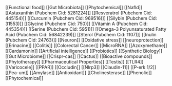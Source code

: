 [[Functional food]]
[[Gut Microbiota]]
[[Phytochemical]]
[[Nafld]]
[[Astaxanthin (Pubchem Cid: 5281224)]]
[[Resveratrol (Pubchem Cid: 445154)]]
[[Curcumin (Pubchem Cid: 969516)]]
[[Silybin (Pubchem Cid: 31553)]]
[[Glycine (Pubchem Cid: 750)]]
[[Vitamin A (Pubchem Cid: 445354)]]
[[Serine (Pubchem Cid: 5951)]]
[[Omega-3 Polyunsaturated Fatty Acid (Pubchem Cid: 56842239)]]
[[Sterol (Pubchem Cid: 1107)]]
[[Inulin (Pubchem Cid: 24763)]]
[[Neuron]]
[[Oxidative stress]]
[[neuroprotection]]
[[Erinacine]]
[[Colitis]]
[[Colorectal Cancer]]
[[MicroRNA]]
[[Azoxymethane]]
[[Cardamonin]]
[[Artificial intelligence]]
[[Probiotics]]
[[Synthetic Biology]]
[[Gut Microbiome]]
[[Crispr-cas]]
[[Cactus]]
[[Bioactive compounds]]
[[Phytotherapy]]
[[Pharmaceutical Properties]]
[[Testis]]
[[TLR4]]
[[Varicocele]]
[[PPAR]]
[[Occludin]]
[[Nlrp3]]
[[Claudin-11]]
[[P-erk 1/2]]
[[Pea-um]]
[[Amylase]]
[[Antioxidant]]
[[Cholinesterase]]
[[Phenolic]]
[[Phytochemical]]
